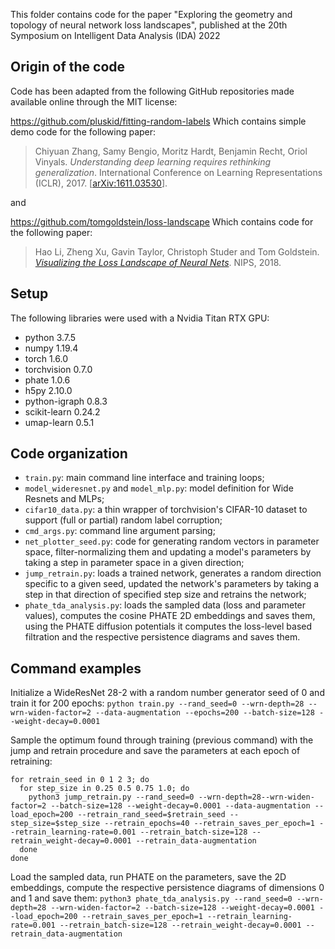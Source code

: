 This folder contains code for the paper "Exploring the geometry and topology of neural network loss landscapes", published at the 20th Symposium on Intelligent Data Analysis (IDA) 2022

## Origin of the code
Code has been adapted from the following GitHub repositories made available online through the MIT license:

https://github.com/pluskid/fitting-random-labels
Which contains simple demo code for the following paper:
> Chiyuan Zhang, Samy Bengio, Moritz Hardt, Benjamin Recht, Oriol Vinyals. *Understanding deep learning requires rethinking generalization*. International Conference on Learning Representations (ICLR), 2017. [[arXiv:1611.03530](https://arxiv.org/abs/1611.03530)].

and

https://github.com/tomgoldstein/loss-landscape
Which contains code for the following paper:
> Hao Li, Zheng Xu, Gavin Taylor, Christoph Studer and Tom Goldstein. [*Visualizing the Loss Landscape of Neural Nets*](https://arxiv.org/abs/1712.09913). NIPS, 2018.


## Setup
The following libraries were used with a Nvidia Titan RTX GPU:
- python 3.7.5
- numpy 1.19.4
- torch 1.6.0
- torchvision 0.7.0
- phate 1.0.6
- h5py 2.10.0
- python-igraph 0.8.3
- scikit-learn 0.24.2
- umap-learn 0.5.1

## Code organization
- `train.py`: main command line interface and training loops;
- `model_wideresnet.py` and `model_mlp.py`: model definition for Wide Resnets and MLPs;
- `cifar10_data.py`: a thin wrapper of torchvision's CIFAR-10 dataset to support (full or partial) random label corruption;
- `cmd_args.py`: command line argument parsing;
- `net_plotter_seed.py`: code for generating random vectors in parameter space, filter-normalizing them and updating a model's parameters by taking a step in parameter space in a given direction;
- `jump_retrain.py`: loads a trained network, generates a random direction specific to a given seed, updated the network's parameters by taking a step in that direction of specified step size and retrains the network;
- `phate_tda_analysis.py`: loads the sampled data (loss and parameter values), computes the cosine PHATE 2D embeddings and saves them, using the PHATE diffusion potentials it computes the loss-level based filtration and the respective persistence diagrams and saves them.

## Command examples
Initialize a WideResNet 28-2 with a random number generator seed of 0 and train it for 200 epochs:
`python train.py --rand_seed=0 --wrn-depth=28 --wrn-widen-factor=2 --data-augmentation --epochs=200 --batch-size=128 --weight-decay=0.0001`

Sample the optimum found through training (previous command) with the jump and retrain procedure and save the parameters at each epoch of retraining:
```
for retrain_seed in 0 1 2 3; do
  for step_size in 0.25 0.5 0.75 1.0; do
    python3 jump_retrain.py --rand_seed=0 --wrn-depth=28--wrn-widen-factor=2 --batch-size=128 --weight-decay=0.0001 --data-augmentation --load_epoch=200 --retrain_rand_seed=$retrain_seed --step_size=$step_size --retrain_epochs=40 --retrain_saves_per_epoch=1 --retrain_learning-rate=0.001 --retrain_batch-size=128 --retrain_weight-decay=0.0001 --retrain_data-augmentation
  done
done
```

Load the sampled data, run PHATE on the parameters, save the 2D embeddings, compute the respective persistence diagrams of dimensions 0 and 1 and save them:
`python3 phate_tda_analysis.py --rand_seed=0 --wrn-depth=28 --wrn-widen-factor=2 --batch-size=128 --weight-decay=0.0001 --load_epoch=200 --retrain_saves_per_epoch=1 --retrain_learning-rate=0.001 --retrain_batch-size=128 --retrain_weight-decay=0.0001 --retrain_data-augmentation`
